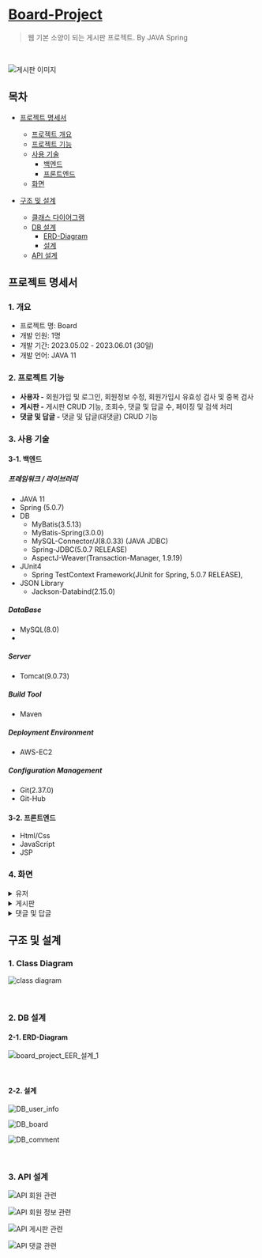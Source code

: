 # [Board-Project](http://3.36.100.52:8080/board/)
> 웹 기본 소양이 되는 게시판 프로젝트. By JAVA Spring
<br/>

![게시판 이미지](https://github.com/jeonhyoungmin/board_project/assets/109570394/3795a82d-c1bb-426f-afe6-4fae0864db6d)

## 목차
- [프로젝트 명세서](#프로젝트-명세서)
  - [프로젝트 개요](#1-개요)
  - [프로젝트 기능](#2-프로젝트-기능)
  - [사용 기술](#3-사용-기술)
    - [백엔드](#3-1-백엔드)
    - [프론트엔드](#3-2-프론트엔드)
  - [화면](#4-화면)

- [구조 및 설계](#구조-및-설계)
  - [클래스 다이어그램](#1-class-diagram)
  - [DB 설계](#2-db-설계)
    - [ERD-Diagram](#2-1-erd-diagram)
    - [설계](#2-2-설계)
  - [API 설계](#3-api-설계)

## 프로젝트 명세서
### 1. 개요
- 프로젝트 명: Board
- 개발 인원: 1명
- 개발 기간: 2023.05.02 - 2023.06.01 (30일)
- 개발 언어: JAVA 11

### 2. 프로젝트 기능
- **사용자 -** 회원가입 및 로그인, 회원정보 수정, 회원가입시 유효성 검사 및 중복 검사
- **게시판 -** 게시판 CRUD 기능, 조회수, 댓글 및 답글 수, 페이징 및 검색 처리
- **댓글 및 답글 -** 댓글 및 답글(대댓글) CRUD 기능

### 3. 사용 기술
#### 3-1. 백엔드

##### 프레임워크 / 라이브러리
- JAVA 11
- Spring (5.0.7)
- DB
  - MyBatis(3.5.13)
  - MyBatis-Spring(3.0.0)
  - MySQL-Connector/J(8.0.33) (JAVA JDBC)
  - Spring-JDBC(5.0.7 RELEASE)
  - AspectJ-Weaver(Transaction-Manager, 1.9.19)
- JUnit4
    - Spring TestContext Framework(JUnit for Spring, 5.0.7 RELEASE),
- JSON Library
    - Jackson-Databind(2.15.0)

##### DataBase
- MySQL(8.0)
- 
##### Server
- Tomcat(9.0.73)

##### Build Tool
- Maven

##### Deployment Environment
- AWS-EC2

##### Configuration Management
- Git(2.37.0)
- Git-Hub

#### 3-2. 프론트엔드
- Html/Css
- JavaScript
- JSP

### 4. 화면
<details>
<summary>유저</summary>
  
  </br>
  
  **1. 로그인 화면**
  ![로그인 페이지](https://github.com/jeonhyoungmin/board_project/assets/109570394/59cb875b-b5f6-413a-9f86-6687965f4759)
  
  **2. 회원가입 화면**
  ![회원가입1](https://github.com/jeonhyoungmin/board_project/assets/109570394/c95f7d30-8f5e-4964-9ddc-cef58c1671e3)
  ![회원가입2](https://github.com/jeonhyoungmin/board_project/assets/109570394/d3f622aa-eda5-4487-bb8f-9f279cb1e9ea)
  
  **3. 회원 정보 및 비밀번호 수정 화면**
  ![마이페이지](https://github.com/jeonhyoungmin/board_project/assets/109570394/e4334a56-e313-4b05-8c2b-fabd1ea419de)

</details>

<details>
<summary>게시판</summary>
  
  </br>
  
  **1. 게시판 메인 화면**
  ![게시판 메인](https://github.com/jeonhyoungmin/board_project/assets/109570394/5e6cc226-1651-4812-baf0-d8b04366144d)

  **2. 새 게시글 작성 화면**
  ![새 글 작성](https://github.com/jeonhyoungmin/board_project/assets/109570394/dea1b655-507d-40b5-9d9c-0827eef647fc)

  **3. 게시글 수정 및 삭제 화면**
  ![게시글 수정 및 삭제 화면](https://github.com/jeonhyoungmin/board_project/assets/109570394/8f2ed17b-ac03-48cf-893a-3e099c77358b)

</details>

<details>
<summary>댓글 및 답글</summary>
  
  </br>
  
  **1. 댓글 및 답글 화면**
  ![댓글 및 답글](https://github.com/jeonhyoungmin/board_project/assets/109570394/16668ed1-c59e-47b2-b623-9b4d4742657c)

  **2. 댓글 및 답글 작성 화면**
  ![새 댓글 작성](https://github.com/jeonhyoungmin/board_project/assets/109570394/49619880-92d6-479a-82e3-a21f18ba9f1e)

  **3. 댓글 및 답글 수정 및 삭제 화면**
  ![댓글 수정 및 삭제](https://github.com/jeonhyoungmin/board_project/assets/109570394/d9a3df4c-b187-4bf7-aa0c-4887e3ff0a1d)

</details>

## 구조 및 설계
### 1. Class Diagram
  ![class diagram](https://github.com/jeonhyoungmin/board_project/assets/109570394/b9997f9a-bb99-44fd-8378-ba10e536b17c)
  
</br>
  
### 2. DB 설계
#### 2-1. ERD-Diagram
![board_project_EER_설계_1](https://github.com/jeonhyoungmin/board_project/assets/109570394/cd5befd1-e6d8-4dd0-a936-752765fb584f)

</br>

#### 2-2. 설계
![DB_user_info](https://github.com/jeonhyoungmin/board_project/assets/109570394/1000b799-831a-452b-84df-13c339e45901)

![DB_board](https://github.com/jeonhyoungmin/board_project/assets/109570394/834e0889-bd33-4bed-baa1-2d53ca17169f)

![DB_comment](https://github.com/jeonhyoungmin/board_project/assets/109570394/1586835f-0d6f-4251-b35b-fc6d1ad1edfa)

</br>

### 3. API 설계
![API 회원 관련](https://github.com/jeonhyoungmin/board_project/assets/109570394/f8f36b15-b94b-4758-9f22-b9f83617bc0c)

![API 회원 정보 관련](https://github.com/jeonhyoungmin/board_project/assets/109570394/c1e680d8-fb77-4e0c-817b-1bc366ebf44c)

![API 게시판 관련](https://github.com/jeonhyoungmin/board_project/assets/109570394/81da13c7-069c-4580-8db8-f531126b72f5)

![API 댓글 관련](https://github.com/jeonhyoungmin/board_project/assets/109570394/c942a4c8-3278-456e-84e6-35391864d29e)
